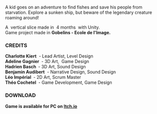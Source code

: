 <p>A kid goes on an adventure to find fishes and save his people from starvation. Explore a sunken ship, but beware of the legendary creature roaming around!</p>
<p>A &nbsp;vertical slice made in &nbsp;4 months &nbsp;with Unity. <br>Game project made in <strong>Gobelins - Ecole de l'Image.</strong></p>
<h4></h4>
<h3>CREDITS</h3>
<p><strong>Charlotte Kiert</strong>&nbsp; - Lead Artist, Level Design<br><strong>Adeline Gagnier&nbsp;</strong> - 3D Art,&nbsp; Game Design<br><strong>Hadrien Basch&nbsp; </strong>- 3D Art, Sound Design<br><strong>B</strong><strong>enjamin Audibert</strong>&nbsp;&nbsp;- Narrative Design, Sound Design<br><strong>Léo Impérial&nbsp;</strong> - 2D Art, Scrum Master<br><strong>Théo Cochetel&nbsp;</strong> - Game Development, Game Design<br></p>
<p></p>
<h3>DOWNLOAD</h3>
<p><strong>Game is available for PC on <a href="https://polyclop.itch.io/ranhvalur">Itch.io</a></strong></p>
<p></p>
